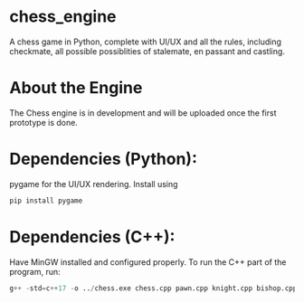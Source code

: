 # chess_engine

A chess game in Python, complete with UI/UX and all the rules, including checkmate, all possible possiblities of stalemate, en passant and castling.

# About the Engine

The Chess engine is in development and will be uploaded once the first prototype is done.

# Dependencies (Python):

pygame for the UI/UX rendering.
Install using 

```py
pip install pygame
```
# Dependencies (C++):

Have MinGW installed and configured properly. To run the C++ part of the program, run:

```py
g++ -std=c++17 -o ../chess.exe chess.cpp pawn.cpp knight.cpp bishop.cpp rook.cpp queen.cpp king.cpp illegal_removal.cpp move.cpp parser.cpp specialmoves.cpp utility.cpp castles.cpp -mconsole
```


